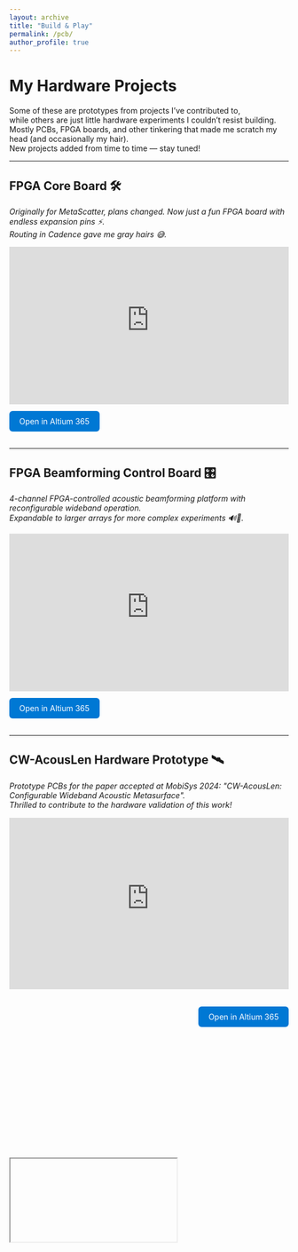 ```yaml
---
layout: archive
title: "Build & Play"
permalink: /pcb/
author_profile: true
---
```


# My Hardware Projects

Some of these are prototypes from projects I’ve contributed to,  
while others are just little hardware experiments I couldn’t resist building.  
Mostly PCBs, FPGA boards, and other tinkering that made me scratch my head (and occasionally my hair).  
New projects added from time to time — stay tuned!

---

## FPGA Core Board 🛠️  
*Originally for MetaScatter, plans changed. Now just a fun FPGA board with endless expansion pins ⚡.  
Routing in Cadence gave me gray hairs 😅.*


<div style="position:relative;width:100%;padding-top:56.25%;"> <!-- 16:9 -->
  <iframe 
    src="https://personal-viewer.365.altium.com/client/index.html?feature=embed&source=1FED961A-2EF8-482A-BCFC-36FE4C2AD0B4&activeView=Gerber" 
    style="position:absolute;top:0;left:0;width:100%;height:100%;border:none;overflow:hidden;" 
    scrolling="no" 
    allowfullscreen="true">
  </iframe>
</div>

<div style="margin-top:12px;margin-bottom:30px;">
  <a href="https://personal-viewer.365.altium.com/client/index.html?feature=embed&source=1FED961A-2EF8-482A-BCFC-36FE4C2AD0B4&activeView=Gerber" 
     target="_blank" 
     rel="noopener noreferrer"
     style="display:inline-block;padding:10px 18px;background:#0078d4;color:#fff;text-decoration:none;border-radius:6px;">
    Open in Altium 365
  </a>
</div>

---

## FPGA Beamforming Control Board 🎛️  
*4-channel FPGA-controlled acoustic beamforming platform with reconfigurable wideband operation.*  
*Expandable to larger arrays for more complex experiments 🔊🔧.*



<div style="position:relative;width:100%;padding-top:56.25%;"> <!-- 16:9 -->
  <iframe 
    src="https://personal-viewer.365.altium.com/client/index.html?feature=embed&source=D5A7F3BC-3EFF-4729-9E49-2FB1470D1EC3&activeView=PCB" 
    style="position:absolute;top:0;left:0;width:100%;height:100%;border:none;overflow:hidden;" 
    scrolling="no" 
    allowfullscreen="true">
  </iframe>
</div>

<div style="margin-top:12px;margin-bottom:30px;">
  <a href="https://personal-viewer.365.altium.com/client/index.html?feature=embed&source=D5A7F3BC-3EFF-4729-9E49-2FB1470D1EC3&activeView=PCB" 
     target="_blank" 
     rel="noopener noreferrer"
     style="display:inline-block;padding:10px 18px;background:#0078d4;color:#fff;text-decoration:none;border-radius:6px;">
    Open in Altium 365
  </a>
</div>

---

## CW-AcousLen Hardware Prototype 🛰️  
*Prototype PCBs for the paper accepted at MobiSys 2024: "CW-AcousLen: Configurable Wideband Acoustic Metasurface".  
Thrilled to contribute to the hardware validation of this work!*

<div style="display:flex; flex-wrap:wrap; gap:20px; margin-top:15px;">

  <!-- Sensor Node PCB -->
  <div style="flex:1 1 45%; position:relative; padding-top:56.25%;">
    <iframe 
      src="https://personal-viewer.365.altium.com/client/index.html?feature=embed&source=B9896433-C789-4802-BCD8-E84FC50FC5A9&activeView=PCB" 
      style="position:absolute;top:0;left:0;width:100%;height:100%;border:none;overflow:hidden;" 
      scrolling="no" 
      allowfullscreen="true">
    </iframe>
    <div style="text-align:center; margin-top:8px;">
      Sensor Node PCB
    </div>
  </div>

  <!-- Ultrasound Power & Comms Board -->
  <div style="flex:1 1 45%; position:relative; padding-top:56.25%;">
    <iframe 
      src="https://personal-viewer.365.altium.com/client/index.html?feature=embed&sourc


## Compact Metasurface Control Board  
*Programmable acoustic metasurface controller for adaptive underwater communication.*

<div style="position:relative;width:100%;padding-top:56.25%;"> <!-- 16:9 -->
  <iframe 
    src="https://personal-viewer.365.altium.com/client/index.html?feature=embed&source=9CEC73F1-20DB-4AD5-9DA7-C80DBF32D76B&activeView=PCB" 
    style="position:absolute;top:0;left:0;width:100%;height:100%;border:none;overflow:hidden;" 
    scrolling="no" 
    allowfullscreen="true">
  </iframe>
</div>

<div style="margin-top:12px;margin-bottom:30px;">
  <a href="https://personal-viewer.365.altium.com/client/index.html?feature=embed&source=9CEC73F1-20DB-4AD5-9DA7-C80DBF32D76B&activeView=PCB" 
     target="_blank" 
     rel="noopener noreferrer"
     style="display:inline-block;padding:10px 18px;background:#0078d4;color:#fff;text-decoration:none;border-radius:6px;">
    Open in Altium 365
  </a>
</div>
